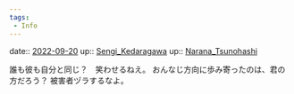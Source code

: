 ```yaml
---
tags:
 - Info
---
```


date:: [2022-09-20](Daily_Note/2022-09-20.md)
up:: [Sengi_Kedaragawa](Bar/Novel/Nacaria/Sengi_Kedaragawa.md)
up:: [Narana_Tsunohashi](Bar/Novel/Nacaria/Narana_Tsunohashi.md)

誰も彼も自分と同じ？　笑わせるねえ。
おんなじ方向に歩み寄ったのは、君の方だろう？
被害者ヅラするなよ。